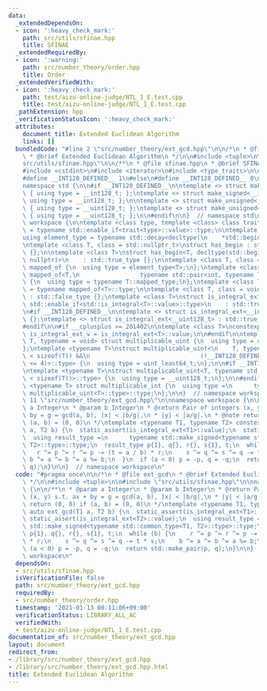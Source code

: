 ```yaml
---
data:
  _extendedDependsOn:
  - icon: ':heavy_check_mark:'
    path: src/utils/sfinae.hpp
    title: SFINAE
  _extendedRequiredBy:
  - icon: ':warning:'
    path: src/number_theory/order.hpp
    title: Order
  _extendedVerifiedWith:
  - icon: ':heavy_check_mark:'
    path: test/aizu-online-judge/NTL_1_E.test.cpp
    title: test/aizu-online-judge/NTL_1_E.test.cpp
  _pathExtension: hpp
  _verificationStatusIcon: ':heavy_check_mark:'
  attributes:
    document_title: Extended Euclidean Algorithm
    links: []
  bundledCode: "#line 2 \"src/number_theory/ext_gcd.hpp\"\n\n/*\n * @file ext_gcd\n\
    \ * @brief Extended Euclidean Algorithm\n */\n\n#include <tuple>\n\n#line 2 \"\
    src/utils/sfinae.hpp\"\n\n/**\n * @file sfinae.hpp\n * @brief SFINAE\n */\n\n\
    #include <cstdint>\n#include <iterator>\n#include <type_traits>\n\n#ifdef __SIZEOF_INT128__\n\
    #define __INT128_DEFINED__ 1\n#else\n#define __INT128_DEFINED__ 0\n#endif\n\n\
    namespace std {\n\n#if __INT128_DEFINED__\n\ntemplate <> struct make_signed<__uint128_t>\
    \ { using type = __int128_t; };\ntemplate <> struct make_signed<__int128_t> {\
    \ using type = __int128_t; };\n\ntemplate <> struct make_unsigned<__uint128_t>\
    \ { using type = __uint128_t; };\ntemplate <> struct make_unsigned<__int128_t>\
    \ { using type = __uint128_t; };\n\n#endif\n\n}  // namespace std\n\nnamespace\
    \ workspace {\n\ntemplate <class type, template <class> class trait>\nusing enable_if_trait_type\
    \ = typename std::enable_if<trait<type>::value>::type;\n\ntemplate <class Container>\n\
    using element_type = typename std::decay<decltype(\n    *std::begin(std::declval<Container&>()))>::type;\n\
    \ntemplate <class T, class = std::nullptr_t>\nstruct has_begin : std::false_type\
    \ {};\n\ntemplate <class T>\nstruct has_begin<T, decltype(std::begin(std::declval<T>()),\
    \ nullptr)>\n    : std::true_type {};\n\ntemplate <class T, class = int> struct\
    \ mapped_of {\n  using type = element_type<T>;\n};\ntemplate <class T>\nstruct\
    \ mapped_of<T,\n                 typename std::pair<int, typename T::mapped_type>::first_type>\
    \ {\n  using type = typename T::mapped_type;\n};\ntemplate <class T> using mapped_type\
    \ = typename mapped_of<T>::type;\n\ntemplate <class T, class = void> struct is_integral_ext\
    \ : std::false_type {};\ntemplate <class T>\nstruct is_integral_ext<\n    T, typename\
    \ std::enable_if<std::is_integral<T>::value>::type>\n    : std::true_type {};\n\
    \n#if __INT128_DEFINED__\n\ntemplate <> struct is_integral_ext<__int128_t> : std::true_type\
    \ {};\ntemplate <> struct is_integral_ext<__uint128_t> : std::true_type {};\n\n\
    #endif\n\n#if __cplusplus >= 201402\n\ntemplate <class T>\nconstexpr static bool\
    \ is_integral_ext_v = is_integral_ext<T>::value;\n\n#endif\n\ntemplate <typename\
    \ T, typename = void> struct multiplicable_uint {\n  using type = uint_least32_t;\n\
    };\ntemplate <typename T>\nstruct multiplicable_uint<\n    T, typename std::enable_if<(2\
    \ < sizeof(T)) &&\n                               (!__INT128_DEFINED__ || sizeof(T)\
    \ <= 4)>::type> {\n  using type = uint_least64_t;\n};\n\n#if __INT128_DEFINED__\n\
    \ntemplate <typename T>\nstruct multiplicable_uint<T, typename std::enable_if<(4\
    \ < sizeof(T))>::type> {\n  using type = __uint128_t;\n};\n\n#endif\n\ntemplate\
    \ <typename T> struct multiplicable_int {\n  using type =\n      typename std::make_signed<typename\
    \ multiplicable_uint<T>::type>::type;\n};\n\n}  // namespace workspace\n#line\
    \ 11 \"src/number_theory/ext_gcd.hpp\"\n\nnamespace workspace {\n\n/**\n * @param\
    \ a Integer\n * @param b Integer\n * @return Pair of integers (x, y) s.t. ax +\
    \ by = g = gcd(a, b), |x| < |b/g|,\n * |y| < |a/g|.\n * @note return (0, 0) if\
    \ (a, b) = (0, 0)\n */\ntemplate <typename T1, typename T2> constexpr auto ext_gcd(T1\
    \ a, T2 b) {\n  static_assert(is_integral_ext<T1>::value);\n  static_assert(is_integral_ext<T2>::value);\n\
    \  using result_type =\n      typename std::make_signed<typename std::common_type<T1,\
    \ T2>::type>::type;\n  result_type p{1}, q{}, r{}, s{1}, t;\n  while (b) {\n \
    \   r ^= p ^= r ^= p -= (t = a / b) * r;\n    s ^= q ^= s ^= q -= t * s;\n   \
    \ b ^= a ^= b ^= a %= b;\n  }\n  if (a < 0) p = -p, q = -q;\n  return std::make_pair(p,\
    \ q);\n}\n\n}  // namespace workspace\n"
  code: "#pragma once\n\n/*\n * @file ext_gcd\n * @brief Extended Euclidean Algorithm\n\
    \ */\n\n#include <tuple>\n\n#include \"src/utils/sfinae.hpp\"\n\nnamespace workspace\
    \ {\n\n/**\n * @param a Integer\n * @param b Integer\n * @return Pair of integers\
    \ (x, y) s.t. ax + by = g = gcd(a, b), |x| < |b/g|,\n * |y| < |a/g|.\n * @note\
    \ return (0, 0) if (a, b) = (0, 0)\n */\ntemplate <typename T1, typename T2> constexpr\
    \ auto ext_gcd(T1 a, T2 b) {\n  static_assert(is_integral_ext<T1>::value);\n \
    \ static_assert(is_integral_ext<T2>::value);\n  using result_type =\n      typename\
    \ std::make_signed<typename std::common_type<T1, T2>::type>::type;\n  result_type\
    \ p{1}, q{}, r{}, s{1}, t;\n  while (b) {\n    r ^= p ^= r ^= p -= (t = a / b)\
    \ * r;\n    s ^= q ^= s ^= q -= t * s;\n    b ^= a ^= b ^= a %= b;\n  }\n  if\
    \ (a < 0) p = -p, q = -q;\n  return std::make_pair(p, q);\n}\n\n}  // namespace\
    \ workspace\n"
  dependsOn:
  - src/utils/sfinae.hpp
  isVerificationFile: false
  path: src/number_theory/ext_gcd.hpp
  requiredBy:
  - src/number_theory/order.hpp
  timestamp: '2021-01-13 00:11:06+09:00'
  verificationStatus: LIBRARY_ALL_AC
  verifiedWith:
  - test/aizu-online-judge/NTL_1_E.test.cpp
documentation_of: src/number_theory/ext_gcd.hpp
layout: document
redirect_from:
- /library/src/number_theory/ext_gcd.hpp
- /library/src/number_theory/ext_gcd.hpp.html
title: Extended Euclidean Algorithm
---
```

